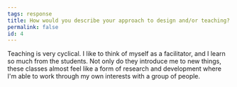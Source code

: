 ```yaml
---
tags: response
title: How would you describe your approach to design and/or teaching?
permalink: false
id: 4
---
```


Teaching is very cyclical. I like to think of myself as a facilitator, and I learn so much from the students. Not only do they introduce me to new things, these classes almost feel like a form of research and development where I'm able to work through my own interests with a group of people.
